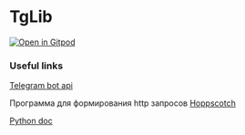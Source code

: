 # TgLib

[![Open in Gitpod](https://gitpod.io/button/open-in-gitpod.svg)](https://gitpod.io/#github.com/geekycats-school/tglib)

### Useful links
[Telegram bot api](https://core.telegram.org/bots/api)

Программа для формирования http запросов [Hoppscotch](https://hoppscotch.io/)

[Python doc](https://docs.python.org/3/)
